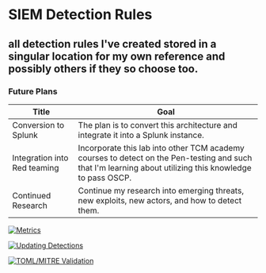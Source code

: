 # SIEM Detection Rules
## all detection rules I've created stored in a singular location for my own reference and possibly others if they so choose too.
### Future Plans
| Title | Goal |
| --- | --- |
|Conversion to Splunk | The plan is to convert this architecture and integrate it into a Splunk instance.|
|Integration into Red teaming | Incorporate this lab into other TCM academy courses to detect on the Pen-testing and such that I'm learning about utilizing this knowledge to pass OSCP. |
|Continued Research | Continue my research into emerging threats, new exploits, new actors, and how to detect them.|


[![Metrics](https://github.com/Khadinxc/siem_detection_rules/actions/workflows/metrics.yml/badge.svg)](https://github.com/Khadinxc/siem_detection_rules/actions/workflows/metrics.yml)

[![Updating Detections](https://github.com/Khadinxc/siem_detection_rules/actions/workflows/elastic_sync.yml/badge.svg)](https://github.com/Khadinxc/siem_detection_rules/actions/workflows/elastic_sync.yml)

[![TOML/MITRE Validation](https://github.com/Khadinxc/siem_detection_rules/actions/workflows/TOML_MITRE_Validation.yml/badge.svg)](https://github.com/Khadinxc/siem_detection_rules/actions/workflows/TOML_MITRE_Validation.yml)
